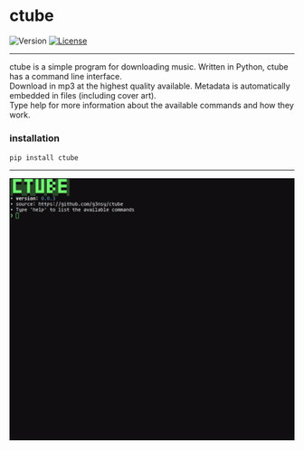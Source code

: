 # ctube
![Version](https://img.shields.io/badge/version-0.0.4-blue)
[![License](https://img.shields.io/badge/License-MIT-blue.svg)](https://en.wikipedia.org/wiki/MIT_License)

---
ctube is a simple program for downloading music. Written in Python, ctube has a command line interface.\
Download in mp3 at the highest quality available. Metadata is automatically embedded in files (including cover art).\
Type help for more information about the available commands and how they work.

### installation
```shell
pip install ctube
```

---
<p align="center">
    <img src=".github/ctube.gif" alt="ctube.gif">
</p>
